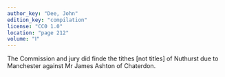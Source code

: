 ```yaml
---
author_key: "Dee, John"
edition_key: "compilation"
license: "CC0 1.0"
location: "page 212"
volume: "Ⅰ"
---
```

The Commission and jury did finde the tithes [not titles] of Nuthurst due to
Manchester against Mr James Ashton of Chaterdon.
